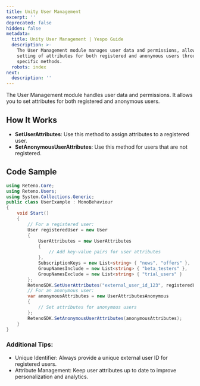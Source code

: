 ```yaml
---
title: Unity User Management
excerpt: ''
deprecated: false
hidden: false
metadata:
  title: Unity User Management | Yespo Guide
  description: >-
    The User Management module manages user data and permissions, allowing the
    setting of attributes for both registered and anonymous users through
    specific methods.
  robots: index
next:
  description: ''
---
```

The User Management module handles user data and permissions. It allows you to set attributes for both registered and anonymous users.

## How It Works

- **SetUserAttributes**: Use this method to assign attributes to a registered user.
- **SetAnonymousUserAttributes**: Use this method for users that are not registered.

## Code Sample

```csharp
using Reteno.Core;
using Reteno.Users;
using System.Collections.Generic;
public class UserExample : MonoBehaviour
{
    void Start()
    {
        // For a registered user:
        User registeredUser = new User
        {
            UserAttributes = new UserAttributes
            {
                // Add key-value pairs for user attributes
            },
            SubscriptionKeys = new List<string> { "news", "offers" },
            GroupNamesInclude = new List<string> { "beta_testers" },
            GroupNamesExclude = new List<string> { "trial_users" }
        };
        RetenoSDK.SetUserAttributes("external_user_id_123", registeredUser);
        // For an anonymous user:
        var anonymousAttributes = new UserAttributesAnonymous
        {
            // Set attributes for anonymous users
        };
        RetenoSDK.SetAnonymousUserAttributes(anonymousAttributes);
    }
}
```

### Additional Tips:

- Unique Identifier: Always provide a unique external user ID for registered users.
- Attribute Management: Keep user attributes up to date to improve personalization and analytics.